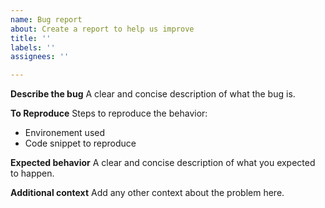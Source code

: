 ```yaml
---
name: Bug report
about: Create a report to help us improve
title: ''
labels: ''
assignees: ''

---
```


**Describe the bug**
A clear and concise description of what the bug is.

**To Reproduce**
Steps to reproduce the behavior:

- Environement used
- Code snippet to reproduce

**Expected behavior**
A clear and concise description of what you expected to happen.

**Additional context**
Add any other context about the problem here.
